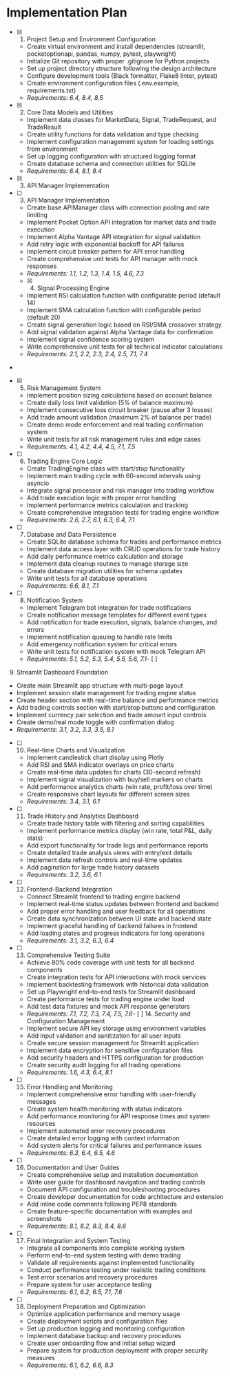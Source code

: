 # Implementation Plan

- [x] 1. Project Setup and Environment Configuration



  - Create virtual environment and install dependencies (streamlit, pocketoptionapi, pandas, numpy, pytest, playwright)
  - Initialize Git repository with proper .gitignore for Python projects
  - Set up project directory structure following the design architecture
  - Configure development tools (Black formatter, Flake8 linter, pytest)
  - Create environment configuration files (.env.example, requirements.txt)
  - _Requirements: 6.4, 8.4, 8.5_

- [x] 2. Core Data Models and Utilities





  - Implement data classes for MarketData, Signal, TradeRequest, and TradeResult
  - Create utility functions for data validation and type checking
  - Implement configuration management system for loading settings from environment
  - Set up logging configuration with structured logging format
  - Create database schema and connection utilities for SQLite
  - _Requirements: 6.4, 8.1, 8.4_
- [x] 3. API Manager Implementation




- [ ] 3. API Manager Implementation

  - Create base APIManager class with connection pooling and rate limiting
  - Implement Pocket Option API integration for market data and trade execution
  - Implement Alpha Vantage API integration for signal validation
  - Add retry logic with exponential backoff for API failures
  - Implement circuit breaker pattern for API error handling
  - Create comprehensive unit tests for API manager with mock responses
  - _Requirements: 1.1, 1.2, 1.3, 1.4, 1.5, 4.6, 7.3_
  - [x] 4. Signal Processing Engine





  - Implement RSI calculation function with configurable period (default 14)
  - Implement SMA calculation function with configurable period (default 20)
  - Create signal generation logic based on RSI/SMA crossover strategy
  - Add signal validation against Alpha Vantage data for confirmation
  - Implement signal confidence scoring system
  - Write comprehensive unit tests for all technical indicator calculations
  - _Requirements: 2.1, 2.2, 2.3, 2.4, 2.5, 7.1, 7.4_
-

- [x] 5. Risk Management System




  - Implement position sizing calculations based on account balance
  - Create daily loss limit validation (5% of balance maximum)
  - Implement consecutive loss circuit breaker (pause after 3 losses)
  - Add trade amount validation (maximum 2% of balance per trade)
  - Create demo mode enforcement and real trading confirmation system
  - Write unit tests for all risk management rules and edge cases
  - _Requirements: 4.1, 4.2, 4.4, 4.5, 7.1, 7.5_

- [ ] 6. Trading Engine Core Logic
  - Create TradingEngine class with start/stop functionality
  - Implement main trading cycle with 60-second intervals using asyncio
  - Integrate signal processor and risk manager into trading workflow
  - Add trade execution logic with proper error handling
  - Implement performance metrics calculation and tracking
  - Create comprehensive integration tests for trading engine workflow
  - _Requirements: 2.6, 2.7, 6.1, 6.3, 6.4, 7.1_

- [ ] 7. Database and Data Persistence
  - Create SQLite database schema for trades and performance metrics
  - Implement data access layer with CRUD operations for trade history
  - Add daily performance metrics calculation and storage
  - Implement data cleanup routines to manage storage size
  - Create database migration utilities for schema updates
  - Write unit tests for all database operations
  - _Requirements: 6.6, 8.1, 7.1_

- [ ] 8. Notification System
  - Implement Telegram bot integration for trade notifications
  - Create notification message templates for different event types
  - Add notification for trade execution, signals, balance changes, and errors
  - Implement notification queuing to handle rate limits
  - Add emergency notification system for critical errors
  - Write unit tests for notification system with mock Telegram API
  - _Requirements: 5.1, 5.2, 5.3, 5.4, 5.5, 5.6, 7.1_- [ ]
 9. Streamlit Dashboard Foundation
  - Create main Streamlit app structure with multi-page layout
  - Implement session state management for trading engine status
  - Create header section with real-time balance and performance metrics
  - Add trading controls section with start/stop buttons and configuration
  - Implement currency pair selection and trade amount input controls
  - Create demo/real mode toggle with confirmation dialog
  - _Requirements: 3.1, 3.2, 3.3, 3.5, 8.1_

- [ ] 10. Real-time Charts and Visualization
  - Implement candlestick chart display using Plotly
  - Add RSI and SMA indicator overlays on price charts
  - Create real-time data updates for charts (30-second refresh)
  - Implement signal visualization with buy/sell markers on charts
  - Add performance analytics charts (win rate, profit/loss over time)
  - Create responsive chart layouts for different screen sizes
  - _Requirements: 3.4, 3.1, 6.1_

- [ ] 11. Trade History and Analytics Dashboard
  - Create trade history table with filtering and sorting capabilities
  - Implement performance metrics display (win rate, total P&L, daily stats)
  - Add export functionality for trade logs and performance reports
  - Create detailed trade analysis views with entry/exit details
  - Implement data refresh controls and real-time updates
  - Add pagination for large trade history datasets
  - _Requirements: 3.2, 3.6, 6.1_

- [ ] 12. Frontend-Backend Integration
  - Connect Streamlit frontend to trading engine backend
  - Implement real-time status updates between frontend and backend
  - Add proper error handling and user feedback for all operations
  - Create data synchronization between UI state and backend state
  - Implement graceful handling of backend failures in frontend
  - Add loading states and progress indicators for long operations
  - _Requirements: 3.1, 3.2, 6.3, 6.4_

- [ ] 13. Comprehensive Testing Suite
  - Achieve 80% code coverage with unit tests for all backend components
  - Create integration tests for API interactions with mock services
  - Implement backtesting framework with historical data validation
  - Set up Playwright end-to-end tests for Streamlit dashboard
  - Create performance tests for trading engine under load
  - Add test data fixtures and mock API response generators
  - _Requirements: 7.1, 7.2, 7.3, 7.4, 7.5, 7.6_-
 [ ] 14. Security and Configuration Management
  - Implement secure API key storage using environment variables
  - Add input validation and sanitization for all user inputs
  - Create secure session management for Streamlit application
  - Implement data encryption for sensitive configuration files
  - Add security headers and HTTPS configuration for production
  - Create security audit logging for all trading operations
  - _Requirements: 1.6, 4.3, 6.4, 8.1_

- [ ] 15. Error Handling and Monitoring
  - Implement comprehensive error handling with user-friendly messages
  - Create system health monitoring with status indicators
  - Add performance monitoring for API response times and system resources
  - Implement automated error recovery procedures
  - Create detailed error logging with context information
  - Add system alerts for critical failures and performance issues
  - _Requirements: 6.3, 6.4, 6.5, 4.6_

- [ ] 16. Documentation and User Guides
  - Create comprehensive setup and installation documentation
  - Write user guide for dashboard navigation and trading controls
  - Document API configuration and troubleshooting procedures
  - Create developer documentation for code architecture and extension
  - Add inline code comments following PEP8 standards
  - Create feature-specific documentation with examples and screenshots
  - _Requirements: 8.1, 8.2, 8.3, 8.4, 8.6_

- [ ] 17. Final Integration and System Testing
  - Integrate all components into complete working system
  - Perform end-to-end system testing with demo trading
  - Validate all requirements against implemented functionality
  - Conduct performance testing under realistic trading conditions
  - Test error scenarios and recovery procedures
  - Prepare system for user acceptance testing
  - _Requirements: 6.1, 6.2, 6.5, 7.1, 7.6_

- [ ] 18. Deployment Preparation and Optimization
  - Optimize application performance and memory usage
  - Create deployment scripts and configuration files
  - Set up production logging and monitoring configuration
  - Implement database backup and recovery procedures
  - Create user onboarding flow and initial setup wizard
  - Prepare system for production deployment with proper security measures
  - _Requirements: 6.1, 6.2, 6.6, 8.3_